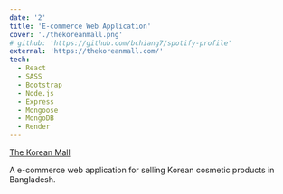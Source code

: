 ```yaml
---
date: '2'
title: 'E-commerce Web Application'
cover: './thekoreanmall.png'
# github: 'https://github.com/bchiang7/spotify-profile'
external: 'https://thekoreanmall.com/'
tech:
  - React
  - SASS
  - Bootstrap
  - Node.js
  - Express
  - Mongoose
  - MongoDB
  - Render
---
```


[The Korean Mall](https://thekoreanmall.com/)

A e-commerce web application for selling Korean cosmetic products in Bangladesh.
